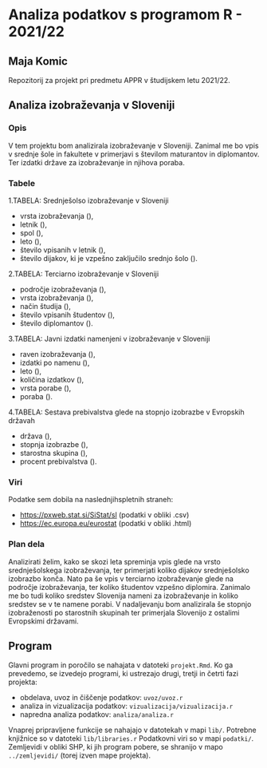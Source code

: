 # Analiza podatkov s programom R - 2021/22
## Maja Komic
Repozitorij za projekt pri predmetu APPR v študijskem letu 2021/22. 

## Analiza izobraževanja v Sloveniji
### Opis
V tem projektu bom analizirala izobraževanje v Sloveniji. Zanimal me bo vpis v srednje šole in fakultete v primerjavi s številom maturantov in diplomantov. Ter izdatki države za izobraževanje in njihova poraba.

### Tabele
1.TABELA: Srednješolso izobraževanje v Sloveniji
* vrsta izobraževanja (<chr>),
* letnik (<chr>),
* spol (<fctr>),
* leto (<dbl>),
* število vpisanih v letnik (<dbl>),
* število dijakov, ki je vzpešno zaključilo srednjo šolo (<dbl>).

2.TABELA: Terciarno izobraževanje v Sloveniji
* področje izobraževanja (<chr>),
* vrsta izobraževanja (<chr>),
* način študija (<chr>),
* število vpisanih študentov (<dbl>),
* število diplomantov (<dbl>).

3.TABELA: Javni izdatki namenjeni v izobraževanje v Sloveniji
* raven izobraževanja (<chr>),
* izdatki po namenu (<chr>),
* leto (<dbl>),
* količina izdatkov (<dbl>),
* vrsta porabe (<chr>),
* poraba (<dbl>).

4.TABELA: Sestava prebivalstva glede na stopnjo izobrazbe v Evropskih državah
* država (<chr>),
* stopnja izobrazbe (<chr>),
* starostna skupina (<fctr>),
* procent prebivalstva (<dbl>).

### Viri
Podatke sem dobila na naslednjihspletnih straneh:
* https://pxweb.stat.si/SiStat/sl (podatki v obliki .csv)
* https://ec.europa.eu/eurostat (podatki v obliki .html)

### Plan dela
Analizirati želim, kako se skozi leta spreminja vpis glede na vrsto srednješolskega izobraževanja, ter primerjati koliko dijakov srednješolsko izobrazbo konča. Nato pa še vpis v terciarno izobraževanje glede na področje izobraževanja, ter koliko študentov vzpešno diplomira. Zanimalo me bo tudi koliko sredstev Slovenija nameni za izobraževanje in koliko sredstev se v te namene porabi.
V nadaljevanju bom analizirala še stopnjo izobraženosti po starostnih skupinah ter primerjala Slovenijo z ostalimi Evropskimi državami.

## Program

Glavni program in poročilo se nahajata v datoteki `projekt.Rmd`.
Ko ga prevedemo, se izvedejo programi, ki ustrezajo drugi, tretji in četrti fazi projekta:

* obdelava, uvoz in čiščenje podatkov: `uvoz/uvoz.r`
* analiza in vizualizacija podatkov: `vizualizacija/vizualizacija.r`
* napredna analiza podatkov: `analiza/analiza.r`

Vnaprej pripravljene funkcije se nahajajo v datotekah v mapi `lib/`.
Potrebne knjižnice so v datoteki `lib/libraries.r`
Podatkovni viri so v mapi `podatki/`.
Zemljevidi v obliki SHP, ki jih program pobere,
se shranijo v mapo `../zemljevidi/` (torej izven mape projekta).
